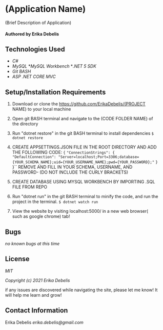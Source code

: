 # (Application Name)

(Brief Description of Application)

#### Authored by Erika Debelis

## Technologies Used

* _C#_
* _MySQL_
*_MySQL Workbench_
*_.NET 5 SDK_
* _Git BASH_
* _ASP .NET CORE MVC_

## Setup/Installation Requirements

1. Download or clone the https://github.com/ErikaDebelis/(PROJECT NAME) to your local machine
2. Open git BASH terminal and navigate to the (CODE FOLDER NAME) of the directory
3. Run "dotnet restore" in the git BASH terminal to install dependencies
    ``$ dotnet restore``
4. CREATE APPSETTINGS.JSON FILE IN THE ROOT DIRECTORY AND ADD THE FOLLOWING CODE: 
``{``
  ``"ConnectionStrings": {``
      ``"DefaultConnection": "Server=localhost;Port=3306;database={YOUR_SCHEMA_NAME};uid={YOUR_USERNAME_NAME};pwd={YOUR_PASSWORD};"``
  ``}``
}``
REMOVE AND FILL IN YOUR SCHEMA, USERNAME, AND PASSWORD- (DO NOT INCLUDE THE CURLY BRACKETS)

5. CREATE DATABASE USING MYSQL WORKBENCH BY IMPORTING .SQL FILE FROM REPO

6. Run "dotnet run" in the git BASH terminal to  minify the code, and run the project in the terminal.
    ``$ dotnet watch run``
7. View the website by visiting localhost:5000/ in a new web browser( such as google chrome) tab!

## Bugs

_no known bugs at this time_

## License

_MIT_

_Copyright (c) 2021 Erika Debelis_

if any issues are discovered while navigating the site, please let me know! It will help me learn and grow!

## Contact Information

Erika Debelis _erika.debelis@gmail.com_